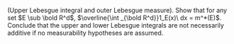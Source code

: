 (Upper Lebesgue integral and outer Lebesgue measure). Show that for any set $E \sub \bold R^d$, $\overline{\int _{\bold R^d}}1_E(x)\ dx = m^*(E)$. Conclude that the upper and lower Lebesgue integrals are not necessarily additive if no measurability hypotheses are assumed.